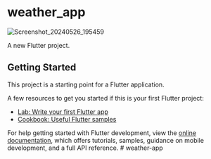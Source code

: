 # weather_app

![Screenshot_20240526_195459](https://github.com/Abhishek-jaison/weather-app/assets/128037906/bf8bd90b-e770-46e2-9c0d-e212dda08330)


A new Flutter project.

## Getting Started



This project is a starting point for a Flutter application.

A few resources to get you started if this is your first Flutter project:

- [Lab: Write your first Flutter app](https://docs.flutter.dev/get-started/codelab)
- [Cookbook: Useful Flutter samples](https://docs.flutter.dev/cookbook)

For help getting started with Flutter development, view the
[online documentation](https://docs.flutter.dev/), which offers tutorials,
samples, guidance on mobile development, and a full API reference.
#   w e a t h e r - a p p 
 
 
